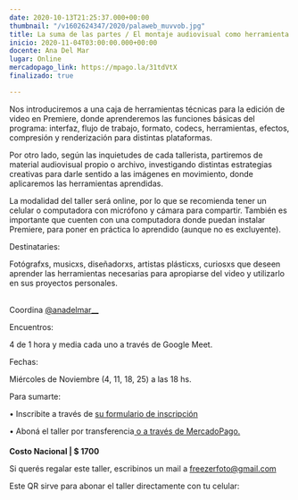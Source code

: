 ```yaml
---
date: 2020-10-13T21:25:37.000+00:00
thumbnail: "/v1602624347/2020/palaweb_muvvob.jpg"
title: La suma de las partes / El montaje audiovisual como herramienta creativa
inicio: 2020-11-04T03:00:00.000+00:00
docente: Ana Del Mar
lugar: Online
mercadopago_link: https://mpago.la/31tdVtX
finalizado: true

---
```

Nos introduciremos a una caja de herramientas técnicas para la edición de video en Premiere, donde aprenderemos las funciones básicas del programa: interfaz, flujo de trabajo, formato, codecs, herramientas, efectos, compresión y renderización para distintas plataformas.

Por otro lado, según las inquietudes de cada tallerista, partiremos de material audiovisual propio o archivo, investigando distintas estrategias creativas para darle sentido a las imágenes en movimiento, donde aplicaremos las herramientas aprendidas.

La modalidad del taller será online, por lo que se recomienda tener un celular o computadora con micrófono y cámara para compartir. También es importante que cuenten con una computadora donde puedan instalar Premiere, para poner en práctica lo aprendido (aunque no es excluyente).

Destinataries:

Fotógrafxs, musicxs, diseñadorxs, artistas plásticxs, curiosxs que deseen aprender las herramientas necesarias para apropiarse del video y utilizarlo en sus proyectos personales.

[  
]()Coordina [@anadelmar__](www.instagram.com/anadelmar__) 

Encuentros:

4 de 1 hora y media cada uno a través de Google Meet.

Fechas:

Miércoles de Noviembre (4, 11, 18, 25) a las 18 hs. 

Para sumarte:

• Inscribite a través de [su formulario de inscripción](https://docs.google.com/forms/d/1ghJxMrWu1aVZ2x-BYaexRYuQmLVmHq9v6wrSdQulWbk/edit)

• Aboná el taller por transferencia[ o a través de MercadoPago.](https://mpago.la/31tdVtX)

#### 

**Costo Nacional | $ 1700**

Si querés regalar este taller, escribinos un mail a freezerfoto@gmail.com

Este QR sirve para abonar el taller directamente con tu celular:
